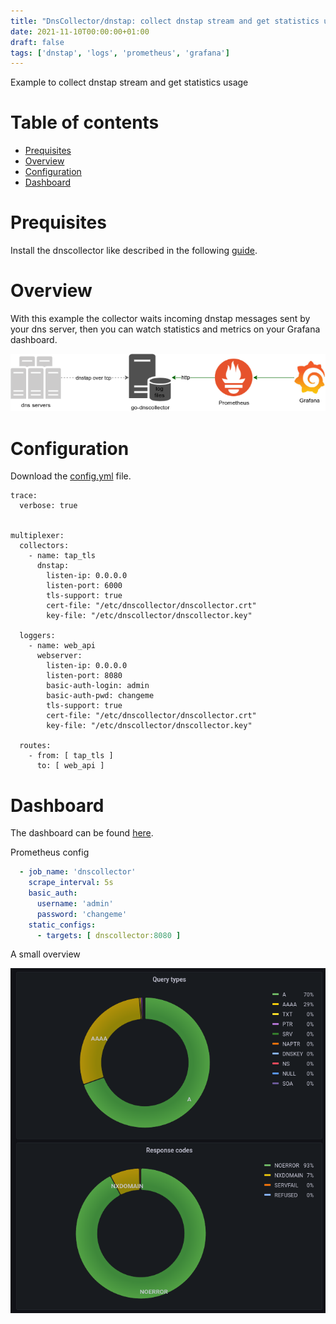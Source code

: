 ```yaml
---
title: "DnsCollector/dnstap: collect dnstap stream and get statistics usage"
date: 2021-11-10T00:00:00+01:00
draft: false
tags: ['dnstap', 'logs', 'prometheus', 'grafana']
---
```


Example to collect dnstap stream and get statistics usage 

# Table of contents

* [Prequisites](#prequisites)
* [Overview](#overview)
* [Configuration](#configuration)
* [Dashboard](#dashboard)

# Prequisites

Install the dnscollector like described in the following [guide](https://dmachard.github.io/posts/0007-dnscollector-install-binary/).

# Overview

With this example the collector waits incoming dnstap messages sent by your dns server, then you can watch statistics and metrics on your Grafana dashboard.

![prometheus dnscollector](/images/0035/use-case-2.png)


# Configuration

Download the [config.yml](https://github.com/dmachard/go-dnscollector/blob/main/example-config/use-case-2.yml) file. 

```
trace:
  verbose: true


multiplexer:
  collectors:
    - name: tap_tls
      dnstap:
        listen-ip: 0.0.0.0
        listen-port: 6000
        tls-support: true
        cert-file: "/etc/dnscollector/dnscollector.crt"
        key-file: "/etc/dnscollector/dnscollector.key"

  loggers:
    - name: web_api
      webserver:
        listen-ip: 0.0.0.0
        listen-port: 8080
        basic-auth-login: admin
        basic-auth-pwd: changeme
        tls-support: true
        cert-file: "/etc/dnscollector/dnscollector.crt"
        key-file: "/etc/dnscollector/dnscollector.key"

  routes:
    - from: [ tap_tls ]
      to: [ web_api ]
```

# Dashboard

The dashboard can be found [here](https://github.com/dmachard/grafana-dashboards/tree/main/Go-DnsCollector).

Prometheus config

```yaml
  - job_name: 'dnscollector'
    scrape_interval: 5s
    basic_auth:
      username: 'admin'
      password: 'changeme'
    static_configs:
      - targets: [ dnscollector:8080 ]
```

A small overview 

![dashboard dnscollector](/images/0035/dashboard.png)
